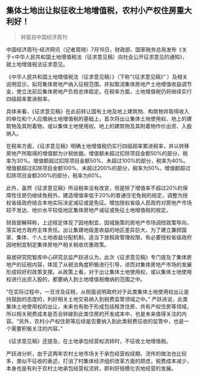 ## 集体土地出让拟征收土地增值税，农村小产权住房重大利好！
>转载自中国经济周刊

中国经济周刊-经济网讯（记者周琦）7月16日，财政部、国家税务总局发布《关于<中华人民共和国土地增值税法（征求意见稿）向社会公开征求意见的通知》，就土地增值税法征求意见。

《中华人民共和国土地增值税法（征求意见稿）》（下称“《征求意见稿》” ）及相关说明显示，拟将集体房地产纳入征税范围，并拟取消集体房地产土地增值收益调节金，使立法前后集体房地产负担总体稳定。在税率方面，土地增值税仍将继续实行四级超率累进税率。

具体来看，《征求意见稿》在此前转让国有土地及地上建筑物、构筑物并取得收入的单位和个人应缴纳土地增值税的基础上，首次将出让集体土地使用权、地上的建筑物及其附着物，或以集体土地使用权、地上的建筑物及其附着物作价出资、入股纳入。

在税率方面，《征求意见稿》明确土地增值税仍实行四级超率累进税率，并以转移房地产所取得的增值额为计税依据。增值额未超过扣除项目金额50%的部分，税率为30%。增值额超过扣除项目金额50%、未超过100%的部分，税率为40%。增值额超过扣除项目金额100%、未超过200%的部分，税率为50%。增值额超过扣除项目金额200%的部分，税率为60%。

此外，虽然《征求意见稿》所设税率没有改变，但是除了增值率不超过20%的保障性住房仍继续免税外，建造增值率低于20%的普通住宅免税的规定，调整为授权省级政府结合本地实际决定减征或是免征。增加授权省级人民政府对房地产市场较不发达、地价水平较低地区集体房地产减征或免征土地增值税的规定。

财政部解释称，上述规定体现了因地制宜、因城施策的房地产市场调控政策导向，落实地方政府主体责任。出让集建地级差收益的地区差异巨大，为了建立兼顾国家、集体、个人土地收益分配机制，适当下放税政管理权限，有必要授权省级政府因地制宜制定集体房地产相关税收优惠政策。

易居研究院智库中心研究总监严跃进认为，此次《征求意见稿》专门提及了集体房地产的征税内容，体现了从税法角度积极进行引导，进而对集体房地产市场的发展形成较好的政策支撑。从政策上看，对于出让集体土地使用权，或以集体土地使用权进行出资入股的，都要纳入到土地增值税缴纳的范围之中。

“在实际过程中，一旦涉及征税，从侧面说明政府对于此类集体土地使用权出让是持鼓励的态度的，利好相关土地交易纳入到税费监管领域之中。” 严跃进说，此类集体土地使用权的出让，未来也有助于形成包括租赁住房、共有产权住房等领域，所以相关税费成本是否会转嫁到此类住房的开发成本中，也是未来值得关注的内容。“另外，农村小产权住房等后续是否要纳入到此类税费征收的监管中，也是一个需要积极关注的内容。”

《征求意见稿》还提及，在土地承包经营权流转时，不征收土地增值税。

严跃进分析，由于这两年农村土地市场关于承包经营权续期、流传的做法也比较多，类似不征收的表述，打消了村集体经济组织改革方面的顾虑，税费成本减少，本身也是有利于农村土地承包经营权流转，即利好规模化农地经营的发展。